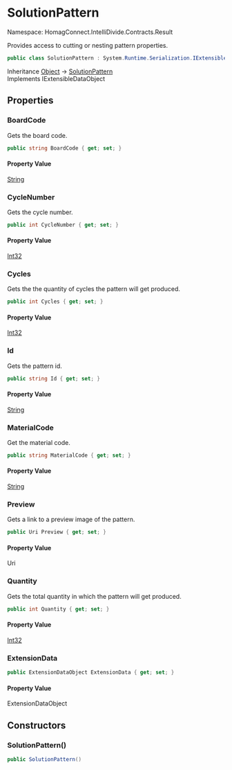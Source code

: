# SolutionPattern

Namespace: HomagConnect.IntelliDivide.Contracts.Result

Provides access to cutting or nesting pattern properties.

```csharp
public class SolutionPattern : System.Runtime.Serialization.IExtensibleDataObject
```

Inheritance [Object](https://docs.microsoft.com/en-us/dotnet/api/system.object) → [SolutionPattern](./homagconnect.intellidivide.contracts.result.solutionpattern.md)<br>
Implements IExtensibleDataObject

## Properties

### **BoardCode**

Gets the board code.

```csharp
public string BoardCode { get; set; }
```

#### Property Value

[String](https://docs.microsoft.com/en-us/dotnet/api/system.string)<br>

### **CycleNumber**

Gets the cycle number.

```csharp
public int CycleNumber { get; set; }
```

#### Property Value

[Int32](https://docs.microsoft.com/en-us/dotnet/api/system.int32)<br>

### **Cycles**

Gets the the quantity of cycles the pattern will get produced.

```csharp
public int Cycles { get; set; }
```

#### Property Value

[Int32](https://docs.microsoft.com/en-us/dotnet/api/system.int32)<br>

### **Id**

Gets the pattern id.

```csharp
public string Id { get; set; }
```

#### Property Value

[String](https://docs.microsoft.com/en-us/dotnet/api/system.string)<br>

### **MaterialCode**

Get the material code.

```csharp
public string MaterialCode { get; set; }
```

#### Property Value

[String](https://docs.microsoft.com/en-us/dotnet/api/system.string)<br>

### **Preview**

Gets a link to a preview image of the pattern.

```csharp
public Uri Preview { get; set; }
```

#### Property Value

Uri<br>

### **Quantity**

Gets the total quantity in which the pattern will get produced.

```csharp
public int Quantity { get; set; }
```

#### Property Value

[Int32](https://docs.microsoft.com/en-us/dotnet/api/system.int32)<br>

### **ExtensionData**

```csharp
public ExtensionDataObject ExtensionData { get; set; }
```

#### Property Value

ExtensionDataObject<br>

## Constructors

### **SolutionPattern()**

```csharp
public SolutionPattern()
```

